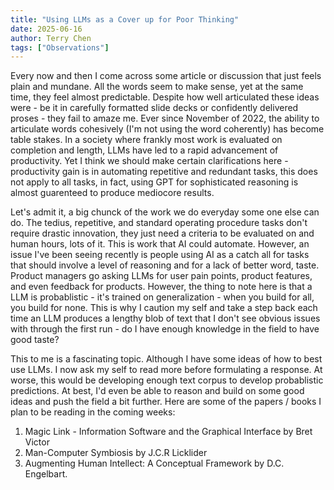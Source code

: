 ```yaml
---
title: "Using LLMs as a Cover up for Poor Thinking"
date: 2025-06-16
author: Terry Chen
tags: ["Observations"]
---
```

Every now and then I come across some article or discussion that just feels plain and mundane. All the words seem to make sense, yet at the same time, they feel almost predictable. Despite how well articulated these ideas were - be it in carefully formatted slide decks or confidently delivered proses - they fail to amaze me. Ever since November of 2022, the ability to articulate words cohesively (I'm not using the word coherently) has become table stakes. In a society where frankly most work is evaluated on completion and length, LLMs have led to a rapid advancement of productivity. Yet I think we should make certain clarifications here - productivity gain is in automating repetitive and redundant tasks, this does not apply to all tasks, in fact, using GPT for sophisticated reasoning is almost guarenteed to produce mediocore results. 

Let's admit it, a big chunck of the work we do everyday some one else can do. The tedius, repetitive, and standard operating procedure tasks don't require drastic innovation, they just need a criteria to be evaluated on and human hours, lots of it. This is work that AI could automate. However, an issue I've been seeing recently is people using AI as a catch all for tasks that should involve a level of reasoning and for a lack of better word, taste. Product managers go asking LLMs for user pain points, product features, and even feedback for products. However, the thing to note here is that a LLM is probablistic - it's trained on generalization - when you build for all, you build for none. This is why I caution my self and take a step back each time an LLM produces a lengthy blob of text that I don't see obvious issues with through the first run - do I have enough knowledge in the field to have good taste?

This to me is a fascinating topic. Although I have some ideas of how to best use LLMs. I now ask my self to read more before formulating a response. At worse, this would be developing enough text corpus to develop probablistic predictions. At best, I'd even be able to reason and build on some good ideas and push the field a bit further. Here are some of the papers / books I plan to be reading in the coming weeks:

1. Magic Link - Information Software and the Graphical Interface by Bret Victor
2. Man-Computer Symbiosis by J.C.R Licklider
3. Augmenting Human Intellect: A Conceptual Framework by D.C. Engelbart. 